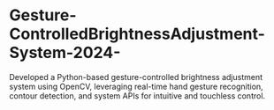 # Gesture-ControlledBrightnessAdjustment-System-2024-
Developed a Python-based gesture-controlled brightness adjustment system using OpenCV, leveraging real-time hand gesture recognition, contour detection, and system APIs for intuitive and touchless control.
